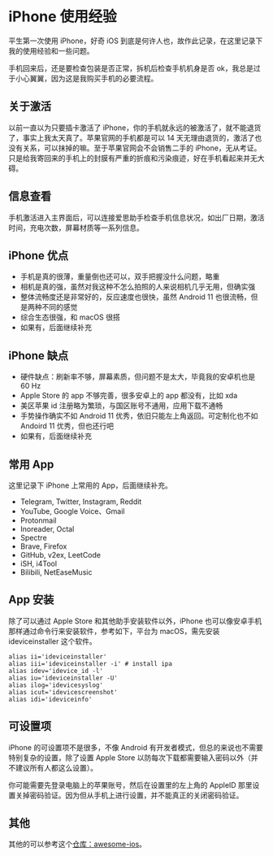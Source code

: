 # iPhone 使用经验

平生第一次使用 iPhone，好奇 iOS 到底是何许人也，故作此记录，在这里记录下我的使用经验和一些问题。

手机回来后，还是要检查包装是否正常，拆机后检查手机机身是否 ok，我总是过于小心翼翼，因为这是我购买手机的必要流程。

## 关于激活

以前一直以为只要插卡激活了 iPhone，你的手机就永远的被激活了，就不能退货了，事实上我太天真了。苹果官网的手机都是可以 14 天无理由退货的，激活了也没有关系，可以抹掉的嘛。至于苹果官网会不会销售二手的 iPhone，无从考证。只是给我寄回来的手机上的封膜有严重的折痕和污染痕迹，好在手机看起来并无大碍。

## 信息查看

手机激活进入主界面后，可以连接爱思助手检查手机信息状况，如出厂日期，激活时间，充电次数，屏幕材质等一系列信息。

## iPhone 优点

- 手机是真的很薄，重量倒也还可以，双手把握没什么问题，略重
- 相机是真的强，虽然对我这种不怎么拍照的人来说相机几乎无用，但确实强
- 整体流畅度还是非常好的，反应速度也很快，虽然 Android 11 也很流畅，但是两种不同的感觉
- 综合生态很强，和 macOS 很搭
- 如果有，后面继续补充

## iPhone 缺点

- 硬件缺点：刷新率不够，屏幕素质，但问题不是太大，毕竟我的安卓机也是 60 Hz
- Apple Store 的 app 不够完善，很多安卓上的 app 都没有，比如 xda
- 美区苹果 id 注册略为繁琐，与国区账号不通用，应用下载不通畅
- 手势操作确实不如 Android 11 优秀，依旧只能左上角返回。可定制化也不如 Andoird 11 优秀，但也还行吧
- 如果有，后面继续补充

## 常用 App

这里记录下 iPhone 上常用的 App，后面继续补充。

- Telegram, Twitter, Instagram, Reddit
- YouTube, Google Voice、Gmail
- Protonmail
- Inoreader, Octal
- Spectre
- Brave, Firefox
- GitHub, v2ex, LeetCode
- iSH, i4Tool
- Bilibili, NetEaseMusic

## App 安装

除了可以通过 Apple Store 和其他助手安装软件以外，iPhone 也可以像安卓手机那样通过命令行来安装软件，参考如下，平台为 macOS，需先安装 ideviceinstaller 这个软件。

```Shell
alias ii='ideviceinstaller' 
alias iii='ideviceinstaller -i' # install ipa
alias idev='idevice_id -l'
alias iu='ideviceinstaller -U'
alias ilog='idevicesyslog'
alias icut='idevicescreenshot'
alias idi='ideviceinfo'
```

## 可设置项

iPhone 的可设置项不是很多，不像 Android 有开发者模式，但总的来说也不需要特别复杂的设置，除了设置 Apple Store 以防每次下载都需要输入密码以外（并不建议所有人都这么设置）。

你可能需要先登录电脑上的苹果账号，然后在设置里的左上角的 AppleID 那里设置关掉密码验证。因为但从手机上进行设置，并不能真正的关闭密码验证。

## 其他

其他的可以参考这个[仓库：awesome-ios](https://github.com/vsouza/awesome-ios)。
